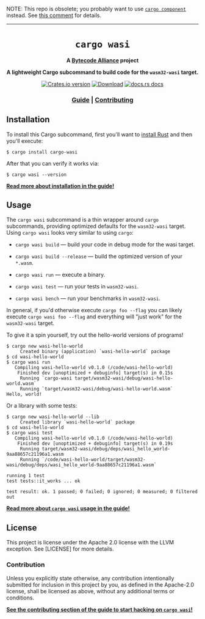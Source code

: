 NOTE: This repo is obsolete; you probably want to use [`cargo component`](https://github.com/bytecodealliance/cargo-component) instead. See [this comment](https://github.com/bytecodealliance/cargo-wasi/issues/143#issue-1839621636) for details.

---------

<div align="center">
  <h1><code>cargo wasi</code></h1>

<strong>A <a href="https://bytecodealliance.org/">Bytecode Alliance</a> project</strong>

  <p>
    <strong>A lightweight Cargo subcommand to build code for the <code>wasm32-wasi</code> target.</strong>
  </p>

  <p>
    <a href="https://crates.io/crates/cargo-wasi"><img src="https://img.shields.io/crates/v/cargo-wasi.svg?style=flat-square" alt="Crates.io version" /></a>
    <a href="https://crates.io/crates/cargo-wasi"><img src="https://img.shields.io/crates/d/cargo-wasi.svg?style=flat-square" alt="Download" /></a>
    <a href="https://bytecodealliance.github.io/cargo-wasi/"><img src="https://img.shields.io/badge/docs-latest-blue.svg?style=flat-square" alt="docs.rs docs" /></a>
  </p>

  <h3>
    <a href="https://bytecodealliance.github.io/cargo-wasi/">Guide</a>
    <span> | </span>
    <a href="https://bytecodealliance.github.io/cargo-wasi/contributing.html">Contributing</a>
  </h3>
</div>

## Installation

To install this Cargo subcommand, first you'll want to [install
Rust](https://www.rust-lang.org/tools/install) and then you'll execute:

```
$ cargo install cargo-wasi
```

After that you can verify it works via:

```
$ cargo wasi --version
```

[**Read more about installation in the
guide!**](https://bytecodealliance.github.io/cargo-wasi/install.html)

## Usage

The `cargo wasi` subcommand is a thin wrapper around `cargo` subcommands,
providing optimized defaults for the `wasm32-wasi` target. Using `cargo wasi`
looks very similar to using `cargo`:

* `cargo wasi build` — build your code in debug mode for the wasi target.

* `cargo wasi build --release` — build the optimized version of your `*.wasm`.

* `cargo wasi run` — execute a binary.

* `cargo wasi test` — run your tests in `wasm32-wasi`.

* `cargo wasi bench` — run your benchmarks in `wasm32-wasi`.

In general, if you'd otherwise execute `cargo foo --flag` you can likely execute
`cargo wasi foo --flag` and everything will "just work" for the `wasm32-wasi`
target.

To give it a spin yourself, try out the hello-world versions of programs!

```
$ cargo new wasi-hello-world
     Created binary (application) `wasi-hello-world` package
$ cd wasi-hello-world
$ cargo wasi run
   Compiling wasi-hello-world v0.1.0 (/code/wasi-hello-world)
    Finished dev [unoptimized + debuginfo] target(s) in 0.15s
     Running `cargo-wasi target/wasm32-wasi/debug/wasi-hello-world.wasm`
     Running `target/wasm32-wasi/debug/wasi-hello-world.wasm`
Hello, world!
```

Or a library with some tests:

```
$ cargo new wasi-hello-world --lib
     Created library `wasi-hello-world` package
$ cd wasi-hello-world
$ cargo wasi test
   Compiling wasi-hello-world v0.1.0 (/code/wasi-hello-world)
    Finished dev [unoptimized + debuginfo] target(s) in 0.19s
     Running target/wasm32-wasi/debug/deps/wasi_hello_world-9aa88657c21196a1.wasm
     Running `/code/wasi-hello-world/target/wasm32-wasi/debug/deps/wasi_hello_world-9aa88657c21196a1.wasm`

running 1 test
test tests::it_works ... ok

test result: ok. 1 passed; 0 failed; 0 ignored; 0 measured; 0 filtered out
```

[**Read more about `cargo wasi` usage in the
guide!**](https://bytecodealliance.github.io/cargo-wasi/cli-usage.html)

## License

This project is license under the Apache 2.0 license with the LLVM exception.
See [LICENSE] for more details.

### Contribution

Unless you explicitly state otherwise, any contribution intentionally submitted
for inclusion in this project by you, as defined in the Apache-2.0 license,
shall be licensed as above, without any additional terms or conditions.

[**See the contributing section of the guide to start hacking on `cargo
wasi`!**](https://bytecodealliance.github.io/cargo-wasi/contributing.html)
